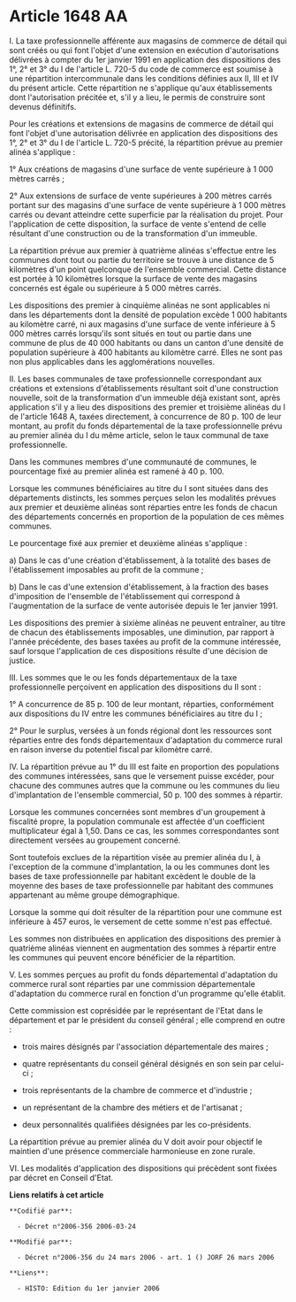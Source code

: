 # Article 1648 AA

I. La taxe professionnelle afférente aux magasins de commerce de détail qui sont créés ou qui font l'objet d'une extension en
exécution d'autorisations délivrées à compter du 1er janvier 1991 en application des dispositions des 1°, 2° et 3° du I de
l'article L. 720-5 du code de commerce est soumise à une répartition intercommunale dans les conditions définies aux II, III
et IV du présent article. Cette répartition ne s'applique qu'aux établissements dont l'autorisation précitée et, s'il y a
lieu, le permis de construire sont devenus définitifs.

Pour les créations et extensions de magasins de commerce de détail qui font l'objet d'une autorisation délivrée en
application des dispositions des 1°, 2° et 3° du I de l'article L. 720-5 précité, la répartition prévue au premier alinéa
s'applique :

1° Aux créations de magasins d'une surface de vente supérieure à 1 000 mètres carrés ;

2° Aux extensions de surface de vente supérieures à 200 mètres carrés portant sur des magasins d'une surface de vente
supérieure à 1 000 mètres carrés ou devant atteindre cette superficie par la réalisation du projet. Pour l'application de
cette disposition, la surface de vente s'entend de celle résultant d'une construction ou de la transformation d'un immeuble.

La répartition prévue aux premier à quatrième alinéas s'effectue entre les communes dont tout ou partie du territoire se
trouve à une distance de 5 kilomètres d'un point quelconque de l'ensemble commercial. Cette distance est portée à 10
kilomètres lorsque la surface de vente des magasins concernés est égale ou supérieure à 5 000 mètres carrés.

Les dispositions des premier à cinquième alinéas ne sont applicables ni dans les départements dont la densité de population
excède 1 000 habitants au kilomètre carré, ni aux magasins d'une surface de vente inférieure à 5 000 mètres carrés lorsqu'ils
sont situés en tout ou partie dans une commune de plus de 40 000 habitants ou dans un canton d'une densité de population
supérieure à 400 habitants au kilomètre carré. Elles ne sont pas non plus applicables dans les agglomérations nouvelles.

II. Les bases communales de taxe professionnelle correspondant aux créations et extensions d'établissements résultant soit
d'une construction nouvelle, soit de la transformation d'un immeuble déjà existant sont, après application s'il y a lieu des
dispositions des premier et troisième alinéas du I de l'article 1648 A, taxées directement, à concurrence de 80 p. 100 de
leur montant, au profit du fonds départemental de la taxe professionnelle prévu au premier alinéa du I du même article, selon
le taux communal de taxe professionnelle.

Dans les communes membres d'une communauté de communes, le pourcentage fixé au premier alinéa est ramené à 40 p. 100.

Lorsque les communes bénéficiaires au titre du I sont situées dans des départements distincts, les sommes perçues selon les
modalités prévues aux premier et deuxième alinéas sont réparties entre les fonds de chacun des départements concernés en
proportion de la population de ces mêmes communes.

Le pourcentage fixé aux premier et deuxième alinéas s'applique :

a) Dans le cas d'une création d'établissement, à la totalité des bases de l'établissement imposables au profit de la
commune ;

b) Dans le cas d'une extension d'établissement, à la fraction des bases d'imposition de l'ensemble de l'établissement qui
correspond à l'augmentation de la surface de vente autorisée depuis le 1er janvier 1991.

Les dispositions des premier à sixième alinéas ne peuvent entraîner, au titre de chacun des établissements imposables, une
diminution, par rapport à l'année précédente, des bases taxées au profit de la commune intéressée, sauf lorsque l'application
de ces dispositions résulte d'une décision de justice.

III. Les sommes que le ou les fonds départementaux de la taxe professionnelle perçoivent en application des dispositions du
II sont :

1° A concurrence de 85 p. 100 de leur montant, réparties, conformément aux dispositions du IV entre les communes
bénéficiaires au titre du I ;

2° Pour le surplus, versées à un fonds régional dont les ressources sont réparties entre des fonds départementaux
d'adaptation du commerce rural en raison inverse du potentiel fiscal par kilomètre carré.

IV. La répartition prévue au 1° du III est faite en proportion des populations des communes intéressées, sans que le
versement puisse excéder, pour chacune des communes autres que la commune ou les communes du lieu d'implantation de
l'ensemble commercial, 50 p. 100 des sommes à répartir.

Lorsque les communes concernées sont membres d'un groupement à fiscalité propre, la population communale est affectée d'un
coefficient multiplicateur égal à 1,50. Dans ce cas, les sommes correspondantes sont directement versées au groupement
concerné.

Sont toutefois exclues de la répartition visée au premier alinéa du I, à l'exception de la commune d'implantation, la ou les
communes dont les bases de taxe professionnelle par habitant excèdent le double de la moyenne des bases de taxe
professionnelle par habitant des communes appartenant au même groupe démographique.

Lorsque la somme qui doit résulter de la répartition pour une commune est inférieure à 457 euros, le versement de cette somme
n'est pas effectué.

Les sommes non distribuées en application des dispositions des premier à quatrième alinéas viennent en augmentation des
sommes à répartir entre les communes qui peuvent encore bénéficier de la répartition.

V. Les sommes perçues au profit du fonds départemental d'adaptation du commerce rural sont réparties par une commission
départementale d'adaptation du commerce rural en fonction d'un programme qu'elle établit.

Cette commission est coprésidée par le représentant de l'Etat dans le département et par le président du conseil général ;
elle comprend en outre :

- trois maires désignés par l'association départementale des maires ;

- quatre représentants du conseil général désignés en son sein par celui-ci ;

- trois représentants de la chambre de commerce et d'industrie ;

- un représentant de la chambre des métiers et de l'artisanat ;

- deux personnalités qualifiées désignées par les co-présidents.

La répartition prévue au premier alinéa du V doit avoir pour objectif le maintien d'une présence commerciale harmonieuse en
zone rurale.

VI. Les modalités d'application des dispositions qui précèdent sont fixées par décret en Conseil d'Etat.

**Liens relatifs à cet article**

	**Codifié par**:

	  - Décret n°2006-356 2006-03-24

	**Modifié par**:

	  - Décret n°2006-356 du 24 mars 2006 - art. 1 () JORF 26 mars 2006

	**Liens**:

	  - HISTO: Edition du 1er janvier 2006
